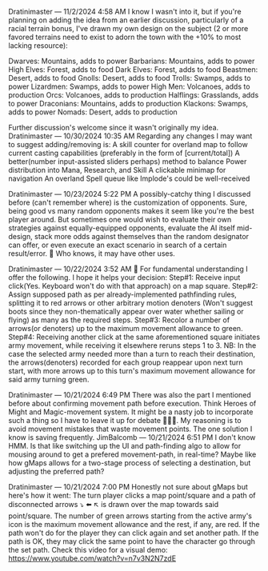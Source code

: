


Dratinimaster — 11/2/2024 4:58 AM
I know I wasn't into it, but if you're planning on adding the idea from an earlier discussion, particularly of a racial terrain bonus, I've drawn my own design on the subject (2 or more favored terrains need to exist to adorn the town with the +10% to most lacking resource):

Dwarves: Mountains, adds to power
Barbarians: Mountains, adds to power
High Elves: Forest, adds to food
Dark Elves: Forest, adds to food
Beastmen: Desert, adds to food
Gnolls: Desert, adds to food
Trolls: Swamps, adds to power
Lizardmen: Swamps, adds to power
High Men: Volcanoes, adds to production
Orcs: Volcanoes, adds to production
Halflings: Grasslands, adds to power
Draconians: Mountains, adds to production
Klackons: Swamps, adds to power
Nomads: Desert, adds to production

Further discussion's welcome since it wasn't originally my idea. 
Dratinimaster — 10/30/2024 10:35 AM
Regarding any changes I may want to suggest adding/removing is:
A skill counter for overland map to follow current casting capabilities (preferably in the form of [current/total])
A better(number input-assisted sliders perhaps) method to balance Power distribution into Mana, Research, and Skill
A clickable minimap for navigation
An overland Spell queue like Implode's could be well-received

Dratinimaster — 10/23/2024 5:22 PM
A possibly-catchy thing I discussed before (can't remember where) is the customization of opponents. Sure, being good vs many random opponents makes it seem like you're the best player around. But sometimes one would wish to evaluate their own strategies against  equally-equipped opponents, evaluate the AI itself mid-design, stack more odds against themselves than the random designator can offer, or even execute an exact scenario in search of a certain result/error. 🤔 Who knows, it may have other uses.

Dratinimaster — 10/22/2024 3:52 AM
🤔 For fundamental understanding I offer the following. I hope it helps your decision:
Step#1: Receive input click(Yes. Keyboard won't do with that approach) on a map square.
Step#2: Assign supposed path as per already-implemented pathfinding rules, splitting it to red arrows or other arbitrary motion denoters (Won't suggest boots since they non-thematically appear over water whether sailing or flying) as many as the required steps.
Step#3: Recolor a number of arrows(or denoters)  up to the maximum movement allowance to green.
Step#4: Receiving another click at the same aforementioned square initiates army movement, while receiving it elsewhere reruns steps 1 to 3.
NB: In the case the selected army needed more than a turn to reach their destination, the arrows(denoters) recorded for each group reappear upon next turn start, with more arrows up to this turn's maximum movement allowance for said army turning green. 

Dratinimaster — 10/21/2024 6:49 PM
There was also the part I mentioned before about confirming movement path before execution. Think Heroes of Might and Magic-movement system. It might be a nasty job to incorporate such a thing so I have to leave it up for debate 🤷🏻‍♂️. My reasoning is to avoid movement mistakes that waste movement points. The one solution I know is saving frequently. 
JimBalcomb — 10/21/2024 6:51 PM
I don't know HMM. Is that like switching up the UI and path-finding algo to allow for mousing around to get a prefered movement-path, in real-time?
Maybe like how gMaps allows for a two-stage process of selecting a destination, but adjusting the preferred path?

Dratinimaster — 10/21/2024 7:00 PM
Honestly not sure about gMaps but here's how it went: The turn player clicks a map point/square and a path of disconnected arrows ⤵️ ⬅️ ↖️ is drawn over the map towards said point/square. The number of green arrows starting from the active army's icon is the maximum movement allowance and the rest, if any, are red. If the path won't do for the player they can click again and set another path. If the path is OK, they may click the same point to have the character go through the set path.
Check this video for a visual demo: https://www.youtube.com/watch?v=n7v3N2N7zdE

